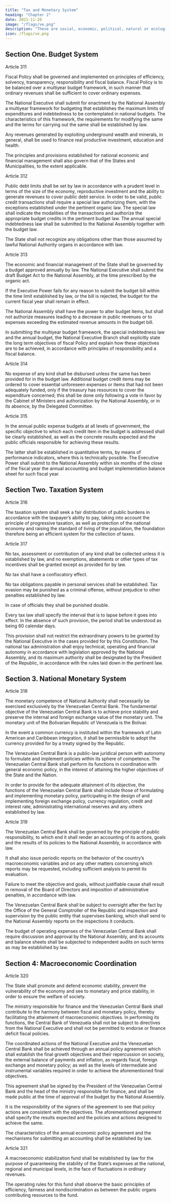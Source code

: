 ```yaml
---
title: "Tax and Monetary System"
heading: "Chapter 2"
date: 2021-11-20
image: "/flags/ve.png"
description: "These are social, economic, political, natural or ecological circumstances which seriously affect the nation's security, institutions and citizens"
icon: /flags/ve.png
---
```



## Section One. Budget System

Article 311

Fiscal Policy shall be governed and implemented on principles of efficiency, solvency, transparency, responsibility and fiscal balance. Fiscal Policy is to be balanced over a multiyear budget framework, in such manner that ordinary revenues shall be sufficient
to cover ordinary expenses.

The National Executive shall submit for enactment by the National Assembly a multiyear framework for budgeting that establishes the maximum limits of expenditures and indebtedness to be contemplated in national budgets. The characteristics of this framework, the requirements for modifying the same and the terms for carrying out the same shall be established by law.

Any revenues generated by exploiting underground wealth and minerals, in general, shall be used to finance real productive investment, education and health.

The principles and provisions established for national economic and financial management shall also govern that of the States and Municipalities, to the extent applicable.


Article 312

Public debt limits shall be set by law in accordance with a prudent level in terms of the size of the economy, reproductive investment and the ability to generate revenues to
cover public debt service. In order to be valid, public credit transactions shall require a
special law authorizing them, with the exceptions established under the pertinent
organic law. The special law shall indicate the modalities of the transactions and
authorize the appropriate budget credits in the pertinent budget law.
The annual special indebtedness law shall be submitted to the National Assembly
together with the budget law.

The State shall not recognize any obligations other than those assumed by lawful National Authority organs in accordance with law.


Article 313

The economic and financial management of the State shall be governed by a budget approved annually by law. The National Executive shall submit the draft Budget Act to the National Assembly, at the time prescribed by the organic act. 

If the Executive Power fails for any reason to submit the budget bill within the time limit established by law, or the bill is rejected, the budget for the current fiscal year shall remain in effect.

The National Assembly shall have the power to alter budget items, but shall not authorize measures leading to a decrease in public revenues or to expenses exceeding the estimated revenue amounts in the budget bill.

In submitting the multiyear budget framework, the special indebtedness law and the annual budget, the National Executive Branch shall explicitly state the long term objectives of fiscal Policy and explain how these objectives are to be achieved, in accordance with principles of responsibility and a fiscal balance.

Article 314

No expense of any kind shall be disbursed unless the same has been provided for in the budget law. Additional budget credit items may be ordered to cover essential unforeseen expenses or items that had not been adequately funded, only if the treasury has resources to cover the expenditure concerned; this shall be done only following a vote in favor by the Cabinet of Ministers and authorization by the National Assembly, or in its absence, by the Delegated Committee.


Article 315

In the annual public expense budgets at all levels of government, the specific objective to which each credit item in the budget is addressed shall be clearly established, as well as the concrete results expected and the public officials responsible for achieving these results. 

The latter shall be established in quantitative terms, by means of performance indicators, where this is technically possible. The Executive Power shall submit to the National Assembly within six months of the close of the fiscal year the annual
accounting and budget implementation balance sheet for such fiscal year.


## Section Two. Taxation System

Article 316

The taxation system shall seek a fair distribution of public burdens in accordance with the taxpayer’s ability to pay, taking into account the principle of progressive taxation, as well as protection of the national economy and raising the standard of living of the population, the foundation therefore being an efficient system for the collection of taxes.

Article 317

No tax, assessment or contribution of any kind shall be collected unless it is established by law, and no exemptions, abatements or other types of tax incentives shall be granted except as provided for by law. 

No tax shall have a confiscatory effect.

No tax obligations payable in personal services shall be established. Tax evasion may be punished as a criminal offense, without prejudice to other penalties established by law.

In case of officials they shall be punished double.

Every tax law shall specify the interval that is to lapse before it goes into effect. In the absence of such provision, the period shall be understood as being 60 calendar days. 

This provision shall not restrict the extraordinary powers to be granted by the National Executive in the cases provided for by this Constitution.
The national tax administration shall enjoy technical, operating and financial autonomy in accordance with legislation approved by the National Assembly, and its maximum authority shall be designated by the President of the Republic, in accordance with the rules laid down in the pertinent law.

## Section 3. National Monetary System

Article 318

The monetary competence of National Authority shall necessarily be exercised exclusively by the Venezuelan Central Bank. The fundamental objective of the Venezuelan Central Bank is to achieve price stability and preserve the internal and foreign exchange value of the monetary unit. The monetary unit of the Bolivarian Republic of Venezuela is the Bolivar.

In the event a common currency is instituted within the framework of Latin American and Caribbean integration, it shall be permissible to adopt the currency provided for by a treaty signed by the Republic.

The Venezuelan Central Bank is a public-law juridical person with autonomy to formulate and implement policies within its sphere of competence. The Venezuelan Central Bank shall perform its functions in coordination with general economic policy, in the interest of attaining the higher objectives of the State and the Nation. 

In order to provide for the adequate attainment of its objective, the functions of the Venezuelan Central Bank shall include those of formulating and implementing monetary policy, participating in the design of and implementing foreign exchange policy, currency regulation, credit and interest rate, administrating international reserves and any others established by law.


Article 319

The Venezuelan Central Bank shall be governed by the principle of public responsibility, to which end it shall render an accounting of its actions, goals and the results of its policies to the National Assembly, in accordance with law. 

It shall also issue periodic reports on the behavior of the country’s macroeconomic variables and on any other matters concerning which reports may be requested, including sufficient analysis to permit its evaluation. 

Failure to meet the objective and goals, without justifiable cause shall result in removal of the Board of Directors and imposition of administrative penalties, in accordance with law.

The Venezuelan Central Bank shall be subject to oversight after the fact by the Office of the General Comptroller of the Republic and inspection and supervision by the public entity that supervises banking, which shall send to the National Assembly reports on the inspections it conducts. 

The budget of operating expenses of the Venezuelan Central Bank shall require discussion and approval by the National Assembly, and its accounts and balance sheets shall be subjected to independent audits on such terms as may be established by law.


## Section 4: Macroeconomic Coordination


Article 320

The State shall promote and defend economic stability, prevent the vulnerability of the economy and see to monetary and price stability, in order to ensure the welfare of society.

The ministry responsible for finance and the Venezuelan Central Bank shall contribute to the harmony between fiscal and monetary policy, thereby facilitating the attainment of macroeconomic objectives. In performing its functions, the Central Bank of Venezuela shall not be subject to directives from the National Executive and shall not be permitted to endorse or finance deficit fiscal policies.

The coordinated actions of the National Executive and the Venezuelan Central Bank shall be achieved through an annual policy agreement which shall establish the final growth objectives and their repercussion on society, the external balance of payments and inflation, as regards fiscal, foreign exchange and monetary policy; as well as the levels of intermediate and instrumental variables required in order to achieve the aforementioned final objectives. 

This agreement shall be signed by the President of the Venezuelan Central Bank and the head of the ministry responsible for finance, and shall be made public at the time of approval of the budget by the National Assembly. 

It is the responsibility of the signers of the agreement to see that policy actions are consistent with the objectives. The aforementioned agreement shall specify the results expected and the policies and actions designed to achieve the same. 

The characteristics of the annual economic policy agreement and the mechanisms for submitting an accounting shall be established by law.


Article 321

A macroeconomic stabilization fund shall be established by law for the purpose of guaranteeing the stability of the State’s expenses at the national, regional and municipal levels, in the face of fluctuations in ordinary revenues. 

The operating rules for this fund shall observe the basic principles of efficiency, fairness and nondiscrimination as
between the public organs contributing resources to the fund.
